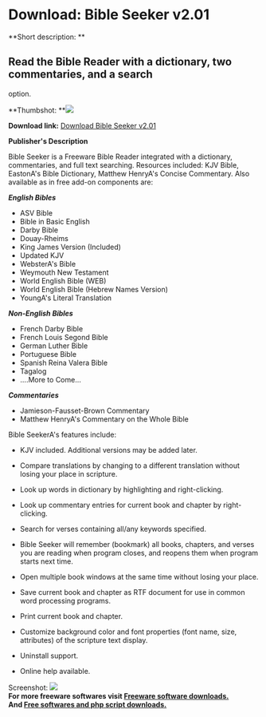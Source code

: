 # Download: Bible Seeker v2.01

**Short description: **

## Read the Bible Reader with a dictionary, two commentaries, and a search
option.

  
**Thumbshot: **![](http://www.freewarefiles.com/screenshot/bibleseeker_md.gif)   
  
**Download link:** [Download Bible Seeker v2.01](http://freesoftwares.boysofts.com/Bible-Seeker-V_program_12537.html)  
  

**Publisher's Description**  
  

Bible Seeker is a Freeware Bible Reader integrated with a dictionary,
commentaries, and full text searching. Resources included: KJV Bible,
EastonA's Bible Dictionary, Matthew HenryA's Concise Commentary. Also
available as in free add-on components are:

**_English Bibles_**

* ASV Bible 
* Bible in Basic English 
* Darby Bible 
* Douay-Rheims 
* King James Version (Included) 
* Updated KJV 
* WebsterA's Bible 
* Weymouth New Testament 
* World English Bible (WEB) 
* World English Bible (Hebrew Names Version) 
* YoungA's Literal Translation 

**_Non-English Bibles_**

* French Darby Bible 
* French Louis Segond Bible 
* German Luther Bible 
* Portuguese Bible 
* Spanish Reina Valera Bible 
* Tagalog 
* ....More to Come... 

**_Commentaries_**

* Jamieson-Fausset-Brown Commentary 
* Matthew HenryA's Commentary on the Whole Bible 

Bible SeekerA's features include:

  * KJV included. Additional versions may be added later.   
  

  * Compare translations by changing to a different translation without losing your place in scripture.   
  

  * Look up words in dictionary by highlighting and right-clicking.   
  

  * Look up commentary entries for current book and chapter by right-clicking.   
  

  * Search for verses containing all/any keywords specified.   
  

  * Bible Seeker will remember (bookmark) all books, chapters, and verses you are reading when program closes, and reopens them when program starts next time.   
  

  * Open multiple book windows at the same time without losing your place.   
  

  * Save current book and chapter as RTF document for use in common word processing programs.   
  

  * Print current book and chapter.   
  

  * Customize background color and font properties (font name, size, attributes) of the scripture text display.   
  

  * Uninstall support.   
  

  * Online help available.   
  

  
  
Screenshot: ![](http://www.freewarefiles.com/screenshot/bibleseeker.gif)  
**For more freeware softwares visit [Freeware software downloads.](http://freesoftwares.boysofts.com/)**   
**And [Free softwares and php script downloads.](http://www.boysofts.com/)**

